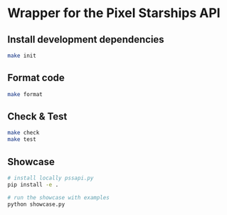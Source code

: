 # Wrapper for the Pixel Starships API

## Install development dependencies

```bash
make init
```

## Format code

```bash
make format
```

## Check & Test

```bash
make check
make test
```

## Showcase

```bash
# install locally pssapi.py
pip install -e .

# run the showcase with examples
python showcase.py
```
